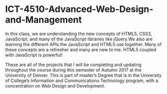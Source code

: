 # ICT-4510-Advanced-Web-Design-and-Management

In this class, we are understanding the new concepts of HTML5, CSS3, JavaScript, and many of the JavaScript libraries like jQuery.We also are learning the different APIs the JavaScript and HTML5 use together. Many of these concepts are a refresher and many are new to me. HTML5 coupled with JavaScript is powerful!

These are all of the projects that I will be completing and updating throughout the course during this semester of Autumn 2017 at the University of Denver. This is part of master’s Degree that is in the University of College’s Information and Communications Technology program, with a concentration on Web Design and Development.